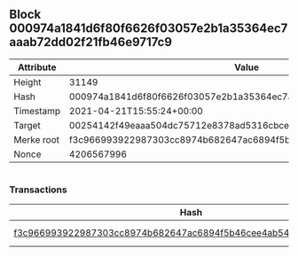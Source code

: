## Block 000974a1841d6f80f6626f03057e2b1a35364ec7aaab72dd02f21fb46e9717c9

Attribute | Value
--- | ---
Height | 31149
Hash | 000974a1841d6f80f6626f03057e2b1a35364ec7aaab72dd02f21fb46e9717c9
Timestamp | 2021-04-21T15:55:24+00:00
Target | 00254142f49eaaa504dc75712e8378ad5316cbcead634704b3734b6271167cc4
Merke root | f3c966993922987303cc8974b682647ac6894f5b46cee4ab541d58965d6a9681
Nonce | 4206567996

```

```

### Transactions

Hash | Amount
--- | ---
[f3c966993922987303cc8974b682647ac6894f5b46cee4ab541d58965d6a9681](f3c966993922987303cc8974b682647ac6894f5b46cee4ab541d58965d6a9681.md) | 10.00000000 SKEPTI 
